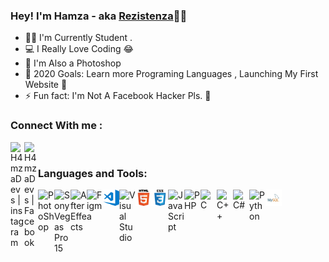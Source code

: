 ### Hey! I'm Hamza - aka [Rezistenza][rezistenza]👋🏼

- 👨‍🎓 I'm Currently Student .
- 💻 I Really Love Coding 😂 
- 🎨 I'm Also a Photoshop
- 🥅 2020 Goals: Learn more Programing Languages , Launching My First Website 🚀
- ⚡ Fun fact: I'm Not A Facebook Hacker Pls. 📌


### Connect With me :

[<img align="left" alt="H4mzaDevs | instagram" width="22px" src="https://cdn.jsdelivr.net/npm/simple-icons@v3/icons/instagram.svg" />][instagram]
[<img align="left" alt="H4mzaDevs | Facebook" width="22px" src="https://cdn.jsdelivr.net/npm/simple-icons@v3/icons/facebook.svg" />][facebook]

</br>


### Languages and Tools:

[<img align="left" alt="PhotoShop" width="26px" src="https://logodownload.org/wp-content/uploads/2019/10/photoshop-logo-3.png" />][github]
[<img align="left" alt="Sony Vegas Pro 15" width="26px" src="https://upload.wikimedia.org/wikipedia/commons/thumb/3/39/Vegas_Pro_15.0.png/600px-Vegas_Pro_15.0.png" />][github]
[<img align="left" alt="After Effects" width="26px" src="https://pbs.twimg.com/profile_images/1272878358150275078/iBJehkOi.png" />][github]
[<img align="left" alt="Figma" width="26px" src="https://cdn.iconscout.com/icon/free/png-256/figma-682083.png" />][github]
[<img align="left" alt="Visual Studio Code" width="26px" src="https://raw.githubusercontent.com/github/explore/80688e429a7d4ef2fca1e82350fe8e3517d3494d/topics/visual-studio-code/visual-studio-code.png" />][github]
[<img align="left" alt="Visual Studio" width="26px" src="https://icons.iconarchive.com/icons/dakirby309/simply-styled/256/Microsoft-Visual-Studio-icon.png" />][github]
[<img align="left" alt="HTML5" width="26px" src="https://raw.githubusercontent.com/github/explore/80688e429a7d4ef2fca1e82350fe8e3517d3494d/topics/html/html.png" />][github]
[<img align="left" alt="CSS3" width="26px" src="https://raw.githubusercontent.com/github/explore/80688e429a7d4ef2fca1e82350fe8e3517d3494d/topics/css/css.png" />][github]
[<img align="left" alt="JavaScript" width="26px" src="https://upload.wikimedia.org/wikipedia/commons/thumb/9/99/Unofficial_JavaScript_logo_2.svg/480px-Unofficial_JavaScript_logo_2.svg.png" />][github]
[<img align="left" alt="PHP" width="26px" src="https://www.php.net/images/logos/new-php-logo.svg" />][github]
[<img align="left" alt="C" width="26px" src="https://e7.pngegg.com/pngimages/465/779/png-clipart-blue-and-white-c-logo-the-c-programming-language-computer-programming-computer-icons-programmer-blue-angle.png" />][github]
[<img align="left" alt="C++" width="26px" src="https://upload.wikimedia.org/wikipedia/commons/thumb/1/18/ISO_C%2B%2B_Logo.svg/306px-ISO_C%2B%2B_Logo.svg.png" />][github]
[<img align="left" alt="C#" width="26px" src="https://seeklogo.com/images/C/c-sharp-c-logo-02F17714BA-seeklogo.com.png" />][github]
[<img align="left" alt="Python" width="26px" src="https://seeklogo.com/images/P/python-logo-C50EED1930-seeklogo.com.png" />][github]
[<img align="left" alt="MySQL" width="26px" src="https://raw.githubusercontent.com/github/explore/80688e429a7d4ef2fca1e82350fe8e3517d3494d/topics/mysql/mysql.png" />][github]



[rezistenza]: https://github.com/RezistenzaDevs
[github]: https://github.com/H4mzaDevs
[instagram]: https://instagram.com/hamzagr.1m
[facebook]: https://www.facebook.com/Hamza.FIFA2/
